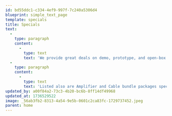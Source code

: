```yaml
---
id: bd55ddc1-c334-4ef9-997f-7c240a5306d4
blueprint: simple_text_page
template: specials
title: Specials
text:
  -
    type: paragraph
    content:
      -
        type: text
        text: 'We provide great deals on demo, prototype, and open-box items from time to time. '
  -
    type: paragraph
    content:
      -
        type: text
        text: 'Listed also are Amplifier and Cable bundle packages special pricing!'
updated_by: a00f84a2-73c3-4b20-bc6b-8ff14df49968
updated_at: 1736529522
image: _56ab3fb2-8313-4a54-9e5b-0601c2ca83fc-1729737452.jpeg
parent: home
---
```

